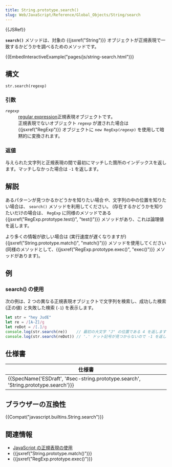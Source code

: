 ```yaml
---
title: String.prototype.search()
slug: Web/JavaScript/Reference/Global_Objects/String/search
---
```

{{JSRef}}

**`search()`** メソッドは、対象の {{jsxref("String")}} オブジェクトが正規表現で一致するかどうかを調べるためのメソッドです。

{{EmbedInteractiveExample("pages/js/string-search.html")}}

## 構文

```
str.search(regexp)
```

### 引数

<dl><dt><code><var>regexp</var></code></dt><dd><a href="/ja/docs/Web/JavaScript/Guide/Regular_Expressions">regular expression</a>正規表現オブジェクトです。</dd><dd>正規表現でないオブジェクト <code><var>regexp</var></code> が渡された場合は {{jsxref("RegExp")}} オブジェクトに <code>new RegExp(<var>regexp</var>)</code> を使用して暗黙的に変換されます。</dd></dl>

### 返値

与えられた文字列と正規表現の間で最初にマッチした箇所のインデックスを返します。マッチしなかった場合は `-1` を返します。

## 解説

あるパターンが見つかるかどうかを知りたい場合*や*、文字列の中の位置を知りたい場合は、 `search()` メソッドを利用してください。 (存在するかどうかを知りたいだけの場合は、 `RegExp` に同様のメソッドである {{jsxref("RegExp.prototype.test()", "test()")}} メソッドがあり、これは論理値を返します。

より多くの情報が欲しい場合は (実行速度が遅くなりますが) {{jsxref("String.prototype.match()", "match()")}} メソッドを使用してください (同様のメソッドとして、{{jsxref("RegExp.prototype.exec()", "exec()")}} メソッドがあります)。

## 例

### search() の使用

次の例は、2 つの異なる正規表現オブジェクトで文字列を検索し、成功した検索 (正の値) と失敗した検索 (`-1`) を表示します。

```js
let str = "hey JudE"
let re = /[A-Z]/g
let reDot = /[.]/g
console.log(str.search(re))    // 最初の大文字 "J" の位置である 4 を返します
console.log(str.search(reDot)) // '.' ドット記号が見つからないので -1 を返します
```

## 仕様書

| 仕様書                                                                                                       |
| ------------------------------------------------------------------------------------------------------------ |
| {{SpecName('ESDraft', '#sec-string.prototype.search', 'String.prototype.search')}} |

## ブラウザーの互換性

{{Compat("javascript.builtins.String.search")}}

## 関連情報

- [JavaScript の正規表現の使用](/ja/docs/Web/JavaScript/Guide/Regular_Expressions)
- {{jsxref("String.prototype.match()")}}
- {{jsxref("RegExp.prototype.exec()")}}
